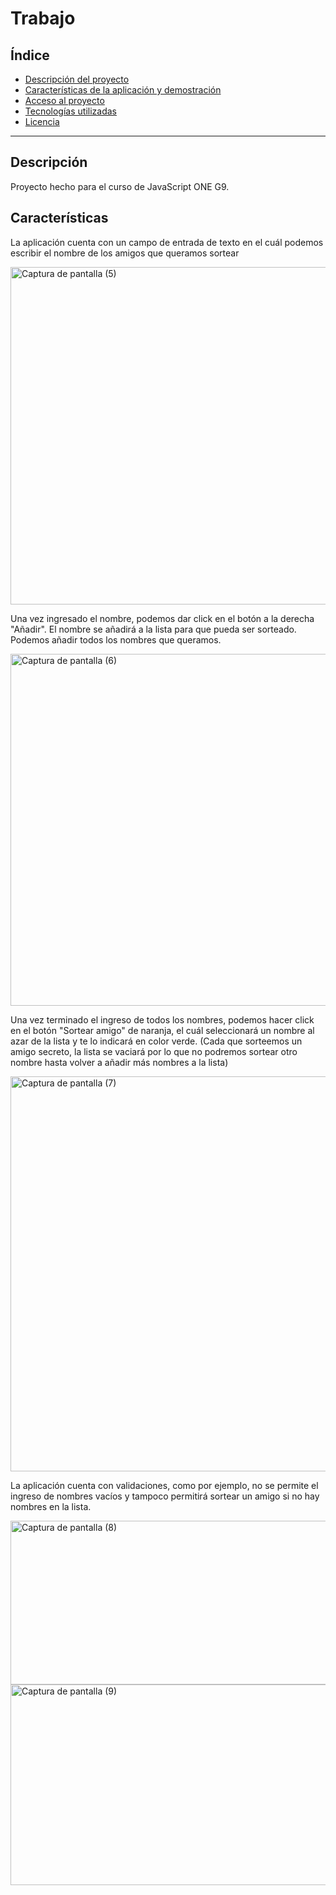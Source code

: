 # Trabajo
## Índice
- [Descripción del proyecto](#descripción-del-proyecto)
- [Características de la aplicación y demostración](#características-de-la-aplicación-y-demostración)
- [Acceso al proyecto](#acceso-al-proyecto)
- [Tecnologías utilizadas](#tecnologías-utilizadas)
- [Licencia](#licencia)

---

## Descripción

Proyecto hecho para el curso de JavaScript ONE G9.

## Características

La aplicación cuenta con un campo de entrada de texto en el cuál podemos escribir el nombre de los amigos que queramos sortear

<img width="947" height="540" alt="Captura de pantalla (5)" src="https://github.com/user-attachments/assets/e1a8f84e-2626-4863-a04f-b32008c53f15" />

Una vez ingresado el nombre, podemos dar click en el botón a la derecha "Añadir". El nombre se añadirá a la lista para que pueda ser sorteado.
Podemos añadir todos los nombres que queramos.

<img width="997" height="563" alt="Captura de pantalla (6)" src="https://github.com/user-attachments/assets/1a629ce5-e30b-4983-88ec-56b4ddae6f32" />

Una vez terminado el ingreso de todos los nombres, podemos hacer click en el botón "Sortear amigo" de naranja, el cuál seleccionará un nombre al
azar de la lista y te lo indicará en color verde. (Cada que sorteemos un amigo secreto, la lista se vaciará por lo que no podremos sortear otro nombre hasta volver a añadir
más nombres a la lista)

<img width="1049" height="632" alt="Captura de pantalla (7)" src="https://github.com/user-attachments/assets/e4b7a454-17d8-4f53-a28d-55183a79dab8" />

La aplicación cuenta con validaciones, como por ejemplo, no se permite el ingreso de nombres vacíos y tampoco permitirá sortear un amigo si no hay nombres en la lista.

<img width="655" height="262" alt="Captura de pantalla (8)" src="https://github.com/user-attachments/assets/123341f4-05c7-4b86-ae68-bf2098bfe8fb" />
<img width="597" height="321" alt="Captura de pantalla (9)" src="https://github.com/user-attachments/assets/0b9aebb6-b5a6-4b77-a185-2483aef9f246" />
